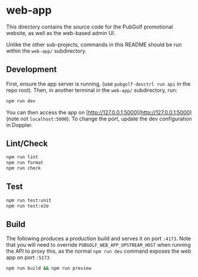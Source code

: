 # web-app

This directory contains the source code for the PubGolf promotional website, as well as the web-based admin UI.

Unlike the other sub-projects, commands in this README should be run within the `web-app/` subdirectory.

## Development

First, ensure the app server is running, (use `pubgolf-devctrl run api` in the repo root). Then, in another terminal in the `web-app/` subdirectory, run:

```sh
npm run dev
```

You can then access the app on [http://127.0.0.1:5000](http://127.0.0.1:5000) (note not `localhost:5000`). To change the port, update the dev configuration in Doppler.

## Lint/Check

```sh
npm run lint
npm run format
npm run check
```

## Test

```sh
npm run test:unit
npm run test:e2e
```

## Build

The following produces a production build and serves it on port `:4173`. Note that you will need to override `PUBGOLF_WEB_APP_UPSTREAM_HOST` when running the API to proxy this, as the normal `npm run dev` command exposes the web app on port `:5173`.

```sh
npm run build && npm run preview
```
